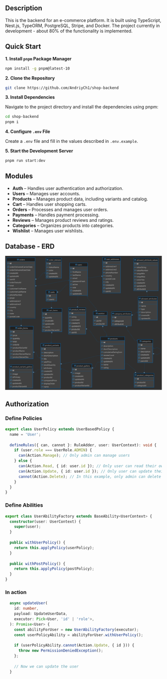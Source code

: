 ## Description

This is the backend for an e-commerce platform. It is built using TypeScript, Nest.js, TypeORM, PostgreSQL, Stripe, and Docker.
The project currently in development - about 80% of the functionality is implemented.

## Quick Start

**1. Install `pnpm` Package Manager**

```bash
npm install -g pnpm@latest-10
```

**2. Clone the Repository**

```bash
git clone https://github.com/AndriyCh1/shop-backend
```

**3. Install Dependencies**

Navigate to the project directory and install the dependencies using pnpm:

```bash
cd shop-backend
pnpm i
```

**4. Configure `.env` File**

Create a `.env` file and fill in the values described in `.env.example`.

**5. Start the Development Server**

```bash
pnpm run start:dev
```

## Modules

- **Auth** – Handles user authentication and authorization.
- **Users** – Manages user accounts.
- **Products** – Manages product data, including variants and catalog.
- **Cart** – Handles user shopping carts.
- **Orders** – Processes and manages user orders.
- **Payments** – Handles payment processing.
- **Reviews** – Manages product reviews and ratings.
- **Categories** – Organizes products into categories.
- **Wishlist** – Manages user wishlists.

## Database - ERD

![ERD Diagram](./docs/ERD.png)

## Authorization

### Define Policies

```ts
export class UserPolicy extends UserBasedPolicy {
  name = 'User';

  defineRules({ can, cannot }: RuleAdder, user: UserContext): void {
    if (user.role === UserRole.ADMIN) {
      can(Action.Manage); // Only admin can manage users
    } else {
      can(Action.Read, { id: user.id }); // Only user can read their own profile
      can(Action.Update, { id: user.id }); // Only user can update their own profile
      cannot(Action.Delete); // In this example, only admin can delete users
    }
  }
}
```

### Define Abilities

```ts
export class UserAbilityFactory extends BaseAbility<UserContext> {
  constructor(user: UserContext) {
    super(user);
  }

  public withUserPolicy() {
    return this.applyPolicy(userPolicy);
  }

  public withPostPolicy() {
    return this.applyPolicy(postPolicy);
  }
}
```

### In action

```ts
  async updateUser(
    id: number,
    payload: UpdateUserData,
    executor: Pick<User, 'id' | 'role'>,
  ): Promise<User> {
    const abilityForUser = new UserAbilityFactory(executor);
    const userPolicyAbility = abilityForUser.withUserPolicy();

    if (userPolicyAbility.cannot(Action.Update, { id })) {
      throw new PermissionDeniedException();
    };

    // Now we can update the user
  }
```
